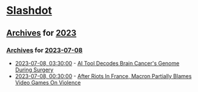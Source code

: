 # [Slashdot](../../../README.md)

## [Archives](../../index.md) for [2023](../index.md)

### [Archives](../../index.md) for [2023-07-08](index.md)

* [2023-07-08, 03:30:00](https://science.slashdot.org/story/23/07/07/2132259/ai-tool-decodes-brain-cancers-genome-during-surgery?utm_source=rss1.0mainlinkanon&utm_medium=feed) - [AI Tool Decodes Brain Cancer's Genome During Surgery](https://science.slashdot.org/story/23/07/07/2132259/ai-tool-decodes-brain-cancers-genome-during-surgery?utm_source=rss1.0mainlinkanon&utm_medium=feed)
* [2023-07-08, 00:30:00](https://games.slashdot.org/story/23/07/07/2124254/after-riots-in-france-macron-partially-blames-video-games-on-violence?utm_source=rss1.0mainlinkanon&utm_medium=feed) - [After Riots In France, Macron Partially Blames Video Games On Violence](https://games.slashdot.org/story/23/07/07/2124254/after-riots-in-france-macron-partially-blames-video-games-on-violence?utm_source=rss1.0mainlinkanon&utm_medium=feed)
